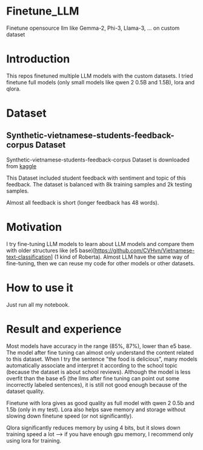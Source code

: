# Finetune_LLM
Finetune opensource llm like Gemma-2, Phi-3, Llama-3, ... on custom dataset

# Introduction
This repos finetuned multiple LLM models with the custom datasets. I tried finetune full models (only small models like qwen 2 0.5B and 1.5B), lora and qlora.

# Dataset

## Synthetic-vietnamese-students-feedback-corpus Dataset

Synthetic-vietnamese-students-feedback-corpus Dataset is downloaded from [kaggle](https://www.kaggle.com/datasets/toreleon/synthetic-vietnamese-students-feedback-corpus/data)

This Dataset included student feedback with sentiment and topic of this feedback. The dataset is balanced with 8k training samples and 2k testing samples. 

Almost all feedback is short (longer feedback has 48 words).

# Motivation

I try fine-tuning LLM models to learn about LLM models and compare them with older structures like (e5 base)[https://github.com/CVHvn/Vietnamese-text-classification] (1 kind of Roberta). Almost LLM have the same way of fine-tuning, then we can reuse my code for other models or other datasets.

# How to use it

Just run all my notebook.

# Result and experience

Most models have accuracy in the range (85%, 87%), lower than e5 base. The model after fine tuning can almost only understand the content related to this dataset. When I try the sentence "the food is delicious", many models automatically associate and interpret it according to the school topic (because the dataset is about school reviews). Although the model is less overfit than the base e5 (the llms after fine tuning can point out some incorrectly labeled sentences), it is still not good enough because of the dataset quality.

Finetune with lora gives as good quality as full model with qwen 2 0.5b and 1.5b (only in my test). Lora also helps save memory and storage without slowing down finetune speed (or not significantly).

Qlora significantly reduces memory by using 4 bits, but it slows down training speed a lot --> if you have enough gpu memory, I recommend only using lora for training.